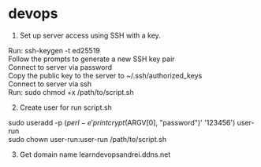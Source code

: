 # devops
1. Set up server access using SSH with a key. <br>

Run: ssh-keygen -t ed25519 <br>
Follow the prompts to generate a new SSH key pair <br>
Connect to server via password <br>
Copy the public key to the server to ~/.ssh/authorized_keys <br>
Connect to server via ssh <br>
Run: sudo chmod +x /path/to/script.sh <br>

2. Create user for run script.sh <br>

sudo useradd -p $(perl -e 'print crypt($ARGV[0], "password")' '123456') user-run <br>
sudo chown user-run:user-run /path/to/script.sh <br>

3. Get domain name learndevopsandrei.ddns.net
